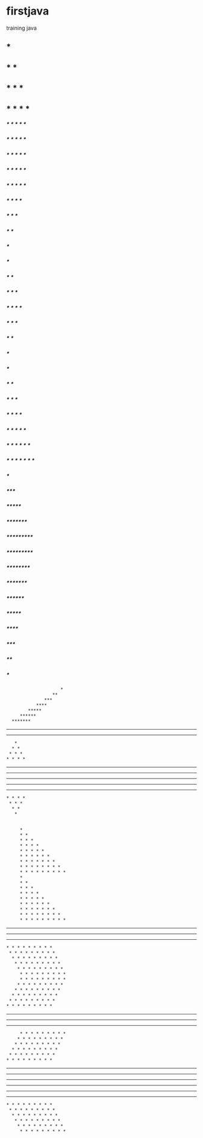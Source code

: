 # firstjava
training java


##    * 
##    * * 
##    * * * 
##    * * * *
   


##### * * * * * 
##### * * * * * 
##### * * * * * 
##### * * * * * 
##### * * * * * 


##### * * * * 
##### * * * 
##### * * 
##### * 




##### * 
##### * * 
##### * * * 
##### * * * * 
##### * * * 
##### * * 
##### * 

   
        
#####       * 
#####      * * 
#####     * * * 
#####    * * * * 
#####   * * * * * 
#####  * * * * * * 
##### * * * * * * * 


#####     *
#####    ***
#####   *****
#####  *******
##### *********


#####                           *********
#####                        ********
#####                     *******
#####                  ******
#####               *****
#####            ****
#####         ***
#####      **
#####   *


                        *
                     **
                  ***
               ****
            *****
         ******
      *******
   ********
*********


       *
      * *
     * * *
    * * * *
   * * * * *
  * * * * * *
 * * * * * * *
  * * * * * *
   * * * * *
    * * * *
     * * *
      * *
       *


         *
         * *
         * * *
         * * * *
         * * * * *
         * * * * * *
         * * * * * * *
         * * * * * * * *
         * * * * * * * * *
         *
         * *
         * * *
         * * * *
         * * * * *
         * * * * * *
         * * * * * * *
         * * * * * * * *
         * * * * * * * * *


 * * * * * * * * *
  * * * * * * * * *
   * * * * * * * * *
    * * * * * * * * *
     * * * * * * * * *
      * * * * * * * * *
       * * * * * * * * *
        * * * * * * * * *
         * * * * * * * * *
         * * * * * * * * *
        * * * * * * * * *
       * * * * * * * * *
      * * * * * * * * *
     * * * * * * * * *
    * * * * * * * * *
   * * * * * * * * *
  * * * * * * * * *
 * * * * * * * * *


         * * * * * * * * *
        * * * * * * * * *
       * * * * * * * * *
      * * * * * * * * *
     * * * * * * * * *
    * * * * * * * * *
   * * * * * * * * *
  * * * * * * * * *
 * * * * * * * * *
 * * * * * * * * *
  * * * * * * * * *
   * * * * * * * * *
    * * * * * * * * *
     * * * * * * * * *
      * * * * * * * * *
       * * * * * * * * *
        * * * * * * * * *
         * * * * * * * * *
